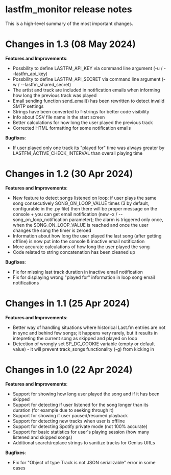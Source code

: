 # lastfm_monitor release notes

This is a high-level summary of the most important changes. 

# Changes in 1.3 (08 May 2024)

**Features and Improvements**:

- Possbility to define LASTFM_API_KEY via command line argument (-u / --lastfm_api_key)
- Possbility to define LASTFM_API_SECRET via command line argument (-w / --lastfm_shared_secret)
- The artist and track are included in notification emails when informing how long the previous track was played
- Email sending function send_email() has been rewritten to detect invalid SMTP settings
- Strings have been converted to f-strings for better code visibility
- Info about CSV file name in the start screen
- Better calculations for how long the user played the previous track
- Corrected HTML formatting for some notification emails

**Bugfixes**:

- If user played only one track its "played for" time was always greater by LASTFM_ACTIVE_CHECK_INTERVAL than overall playing time

# Changes in 1.2 (30 Apr 2024)

**Features and Improvements**:

- New feature to detect songs listened on loop; if user plays the same song consecutively SONG_ON_LOOP_VALUE times (3 by default, configurable in the .py file) then there will be proper message on the console + you can get email notification (new -x / --song_on_loop_notification parameter); the alarm is triggered only once, when the SONG_ON_LOOP_VALUE is reached and once the user changes the song the timer is zeroed
- Information about how long the user played the last song (after getting offline) is now put into the console & inactive email notification
- More accurate calculations of how long the user played the song
- Code related to string concatenation has been cleaned up

**Bugfixes**:

- Fix for missing last track duration in inactive email notification
- Fix for displaying wrong "played for" information in loop song email notifications

# Changes in 1.1 (25 Apr 2024)

**Features and Improvements**:

- Better way of handling situations where historical Last.fm entries are not in sync and behind few songs; it happens very rarely, but it results in intepreting the current song as skipped and played on loop
- Detection of wrongly set SP_DC_COOKIE variable (empty or default value) - it will prevent track_songs functionality (-g) from kicking in

# Changes in 1.0 (22 Apr 2024)

**Features and Improvements**:

- Support for showing how long user played the song and if it has been skipped
- Support for detecting if user listened for the song longer than its duration (for example due to seeking through it)
- Support for showing if user paused/resumed playback
- Support for detecting new tracks when user is offline
- Support for detecting Spotify private mode (not 100% accurate)
- Support for basic statistics for user's playing session (how many listened and skipped songs)
- Additional search/replace strings to sanitize tracks for Genius URLs

**Bugfixes**:

- Fix for "Object of type Track is not JSON serializable" error in some cases
